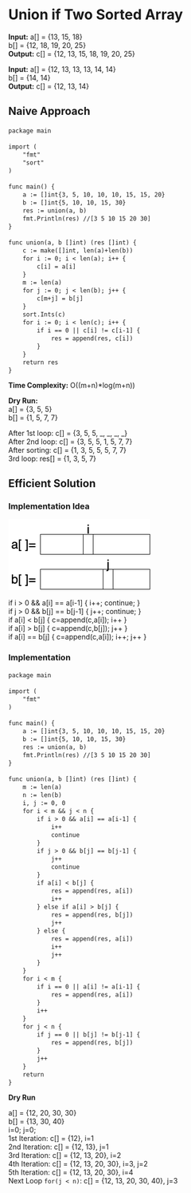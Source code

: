 # Union if Two Sorted Array

**Input:** a[] = {13, 15, 18} </br>
b[] = {12, 18, 19, 20, 25} </br>
**Output:** c[] = {12, 13, 15, 18, 19, 20, 25}

**Input:** a[] = {12, 13, 13, 13, 14,  14} </br>
b[] = {14, 14} </br>
**Output:** c[] = {12, 13, 14}

## Naive Approach

```golang
package main

import (
	"fmt"
	"sort"
)

func main() {
	a := []int{3, 5, 10, 10, 10, 15, 15, 20}
	b := []int{5, 10, 10, 15, 30}
	res := union(a, b)
	fmt.Println(res) //[3 5 10 15 20 30]
}

func union(a, b []int) (res []int) {
	c := make([]int, len(a)+len(b))
	for i := 0; i < len(a); i++ {
		c[i] = a[i]
	}
	m := len(a)
	for j := 0; j < len(b); j++ {
		c[m+j] = b[j]
	}
	sort.Ints(c)
	for i := 0; i < len(c); i++ {
		if i == 0 || c[i] != c[i-1] {
			res = append(res, c[i])
		}
	}
	return res
}

```

**Time Complexity:** O((m+n)*log(m+n))

**Dry Run:** </br>
a[] = {3, 5, 5} </br>
b[] = {1, 5, 7, 7} </br>

After 1st loop: c[] = {3, 5, 5, _, _, _, _} </br>
After 2nd loop: c[] = {3, 5, 5, 1, 5, 7, 7} </br>
After sorting: c[] = {1, 3, 5, 5, 5, 7, 7} </br>
3rd loop: res[] = {1, 3, 5, 7} </br>

## Efficient Solution

### Implementation Idea

![](resources/union_sorted_array.png)

if i > 0 && a[i] == a[i-1] { i++; continue; } </br>
if j > 0 && b[j] == b[j-1] { j++; continue; } </br>
if a[i] < b[j] { c=append(c,a[i]); i++ } </br>
if a[i] > b[j] { c=append(c,b[j]); j++ } </br>
if a[i] == b[j] { c=append(c,a[i]); i++; j++ } </br>

### Implementation

```
package main

import (
	"fmt"
)

func main() {
	a := []int{3, 5, 10, 10, 10, 15, 15, 20}
	b := []int{5, 10, 10, 15, 30}
	res := union(a, b)
	fmt.Println(res) //[3 5 10 15 20 30]
}

func union(a, b []int) (res []int) {
	m := len(a)
	n := len(b)
	i, j := 0, 0
	for i < m && j < n {
		if i > 0 && a[i] == a[i-1] {
			i++
			continue
		}
		if j > 0 && b[j] == b[j-1] {
			j++
			continue
		}
		if a[i] < b[j] {
			res = append(res, a[i])
			i++
		} else if a[i] > b[j] {
			res = append(res, b[j])
			j++
		} else {
			res = append(res, a[i])
			i++
			j++
		}
	}
	for i < m {
		if i == 0 || a[i] != a[i-1] {
			res = append(res, a[i])
		}
		i++
	}
	for j < n {
		if j == 0 || b[j] != b[j-1] {
			res = append(res, b[j])
		}
		j++
	}
	return
}

```

**Dry Run**

a[] = {12, 20, 30, 30} </br>
b[] = {13, 30, 40} </br>
i=0; j=0; </br>
1st Iteration: c[] = {12}, i=1 </br>
2nd Iteration: c[] = {12, 13}, j=1 </br>
3rd Iteration: c[] = {12, 13, 20}, i=2 </br>
4th Iteration: c[] = {12, 13, 20, 30}, i=3, j=2 </br>
5th Iteration: c[] = {12, 13, 20, 30}, i=4 </br>
Next Loop `for(j < n)`: c[] = {12, 13, 20, 30, 40}, j=3 </br>

